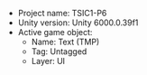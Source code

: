 <!-- UNITY CODE ASSIST INSTRUCTIONS START -->
- Project name: TSIC1-P6
- Unity version: Unity 6000.0.39f1
- Active game object:
  - Name: Text (TMP)
  - Tag: Untagged
  - Layer: UI
<!-- UNITY CODE ASSIST INSTRUCTIONS END -->